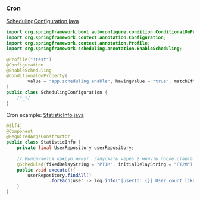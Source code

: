 ### Cron

[SchedulingConfiguration.java](..%2F..%2F..%2Fspring%2Fsrc%2Fmain%2Fjava%2Fal%2Fspring%2Fconfig%2FSchedulingConfiguration.java)
```java
import org.springframework.boot.autoconfigure.condition.ConditionalOnProperty;
import org.springframework.context.annotation.Configuration;
import org.springframework.context.annotation.Profile;
import org.springframework.scheduling.annotation.EnableScheduling;

@Profile("!test")
@Configuration
@EnableScheduling
@ConditionalOnProperty(
        value = "app.scheduling.enable", havingValue = "true", matchIfMissing = true
)
public class SchedulingConfiguration {
    /*_*/
}
```
Cron example:
[StatisticInfo.java](..%2F..%2F..%2Fspring%2Fsrc%2Fmain%2Fjava%2Fal%2Fspring%2Fcron%2FStatisticInfo.java)
```java
@Slf4j
@Component
@RequiredArgsConstructor
public class StatisticInfo {
    private final UserRepository userRepository;
    
    // Выполняется каждую минут. Запускать через 2 минуты после старта приложения
    @Scheduled(fixedDelayString = "PT1M", initialDelayString = "PT2M")
    public void execute(){
        userRepository.findAll()
                .forEach(user -> log.info("[userId: {}] User count likes: {}", user.getId(), user.getCountLikes()));
    }
}
```